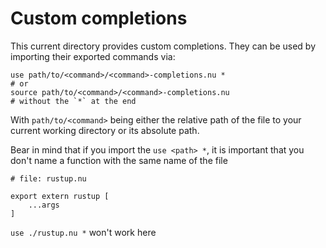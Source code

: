 # Custom completions

This current directory provides custom completions. They can be used by importing their exported commands via:

```nushell
use path/to/<command>/<command>-completions.nu *
# or
source path/to/<command>/<command>-completions.nu
# without the `*` at the end
```

With `path/to/<command>` being either the relative path of the file to your current working directory or its absolute path.

Bear in mind that if you import the `use <path> *`, it is important that you don't name a function with the same name of the file

```nu
# file: rustup.nu 

export extern rustup [
    ...args
]
```
`use ./rustup.nu *` won't work here
